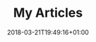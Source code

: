 ---
title: "My Articles"
date: 2018-03-21T19:49:16+01:00
draft: true
menu:
  main:
    name: "Articles"
    identifier: "articles"
    url: "/articles/"
    weight: 2
    post: "a"
---
